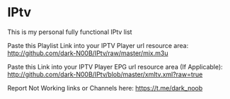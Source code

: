 # IPtv
This is my personal fully functional IPtv list

Paste this Playlist Link into your IPTV Player url resource area:
http://github.com/dark-N00B/IPtv/raw/master/mix.m3u

Paste this Link into your IPTV Player EPG url resource area (If Applicable):
http://github.com/dark-N00B/IPtv/blob/master/xmltv.xml?raw=true

Report Not Working links or Channels here: https://t.me/dark_noob
